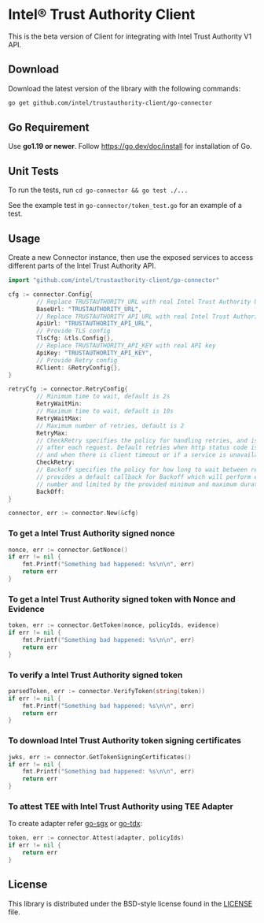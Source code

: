 # Intel® Trust Authority Client
This is the beta version of Client for integrating with Intel Trust Authority V1 API.

## Download

Download the latest version of the library with the following commands:

```sh
go get github.com/intel/trustauthority-client/go-connector
```

## Go Requirement

Use <b>go1.19 or newer</b>. Follow https://go.dev/doc/install for installation of Go.

## Unit Tests

To run the tests, run `cd go-connector && go test ./...`

See the example test in `go-connector/token_test.go` for an example of a test.

## Usage

Create a new Connector instance, then use the exposed services to
access different parts of the Intel Trust Authority API.

```go
import "github.com/intel/trustauthority-client/go-connector"

cfg := connector.Config{
        // Replace TRUSTAUTHORITY_URL with real Intel Trust Authority URL
        BaseUrl: "TRUSTAUTHORITY_URL",
        // Replace TRUSTAUTHORITY_API_URL with real Intel Trust Authority API URL
        ApiUrl: "TRUSTAUTHORITY_API_URL",
        // Provide TLS config
        TlsCfg: &tls.Config{},
        // Replace TRUSTAUTHORITY_API_KEY with real API key
        ApiKey: "TRUSTAUTHORITY_API_KEY",
        // Provide Retry config
        RClient: &RetryConfig{},
}

retryCfg := connector.RetryConfig{
        // Minimum time to wait, default is 2s
        RetryWaitMin:
        // Maximum time to wait, default is 10s
        RetryWaitMax:
        // Maximum number of retries, default is 2
        RetryMax:
        // CheckRetry specifies the policy for handling retries, and is called
        // after each request. Default retries when http status code is one among 500, 503 and 504
        // and when there is client timeout or if a service is unavailable
        CheckRetry:
        // Backoff specifies the policy for how long to wait between retries, default is DefaultBackoff, which 
        // provides a default callback for Backoff which will perform exponential backoff based on the attempt
        // number and limited by the provided minimum and maximum durations.
        BackOff:
}

connector, err := connector.New(&cfg)
```

### To get a Intel Trust Authority signed nonce

```go
nonce, err := connector.GetNonce()
if err != nil {
    fmt.Printf("Something bad happened: %s\n\n", err)
    return err
}
```

### To get a Intel Trust Authority signed token with Nonce and Evidence

```go
token, err := connector.GetToken(nonce, policyIds, evidence)
if err != nil {
    fmt.Printf("Something bad happened: %s\n\n", err)
    return err
}
```

### To verify a Intel Trust Authority signed token

```go
parsedToken, err := connector.VerifyToken(string(token))
if err != nil {
    fmt.Printf("Something bad happened: %s\n\n", err)
    return err
}
```

### To download Intel Trust Authority token signing certificates

```go
jwks, err := connector.GetTokenSigningCertificates()
if err != nil {
    fmt.Printf("Something bad happened: %s\n\n", err)
    return err
}
```

### To attest TEE with Intel Trust Authority using TEE Adapter
To create adapter refer [go-sgx](./go-sgx/README.md) or [go-tdx](./go-tdx/README.md):

```go
token, err := connector.Attest(adapter, policyIds)
if err != nil {
    return err
}
```

## License

This library is distributed under the BSD-style license found in the [LICENSE](./LICENSE)
file.
